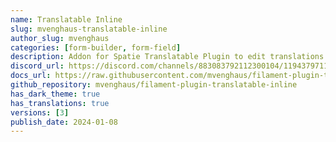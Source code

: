 ```yaml
---
name: Translatable Inline
slug: mvenghaus-translatable-inline
author_slug: mvenghaus
categories: [form-builder, form-field]
description: Addon for Spatie Translatable Plugin to edit translations directly below the field
discord_url: https://discord.com/channels/883083792112300104/1194379711229464586
docs_url: https://raw.githubusercontent.com/mvenghaus/filament-plugin-translatable-inline/main/README.md
github_repository: mvenghaus/filament-plugin-translatable-inline
has_dark_theme: true
has_translations: true
versions: [3]
publish_date: 2024-01-08
---
```

